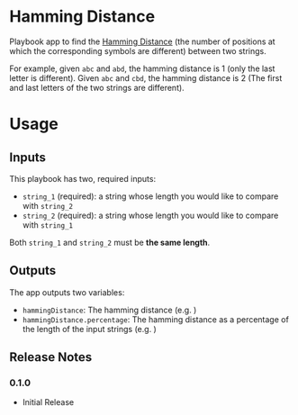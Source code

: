 # Hamming Distance

Playbook app to find the [Hamming Distance](https://en.wikipedia.org/wiki/Hamming_distance) (the number of positions at which the corresponding symbols are different) between two strings.

For example, given `abc` and `abd`, the hamming distance is 1 (only the last letter is different). Given `abc` and `cbd`, the hamming distance is 2 (The first and last letters of the two strings are different).

# Usage

## Inputs

This playbook has two, required inputs:

- `string_1` (required): a string whose length you would like to compare with `string_2`
- `string_2` (required): a string whose length you would like to compare with `string_1`

Both `string_1` and `string_2` must be **the same length**.

## Outputs

The app outputs two variables:

- `hammingDistance`: The hamming distance (e.g. )
- `hammingDistance.percentage`: The hamming distance as a percentage of the length of the input strings (e.g. )

## Release Notes

### 0.1.0

* Initial Release
